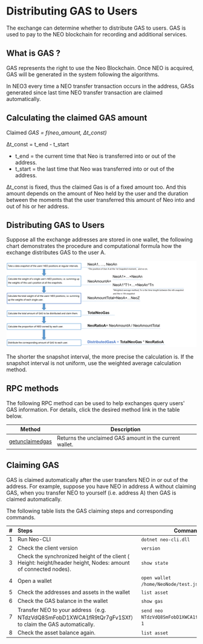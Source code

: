 # Distributing GAS to Users

The exchange can determine whether to distribute GAS to users. GAS is used to pay to the NEO blockchain for recording and additional services. 

## What is GAS ?

GAS represents the right to use the Neo Blockchain. Once NEO is acquired, GAS will be generated in the system following the algorithms.

In NEO3 every time a NEO transfer transaction occurs in the address, GASs generated since last time NEO transfer transaction are claimed automatically.

## Calculating the claimed GAS amount

Claimed *GAS = f(neo_amount, Δt_const)*

Δt_const = t_end - t_start
-  t_end = the current time that Neo is transferred into or out of the address. 
-  t_start = the last time that Neo was transferred into or out of the address. 

Δt_const is fixed, thus the claimed Gas is of a fixed amount too. And this amount depends on the amount of Neo held by the user and the duration between the moments that the user transferred this amount of Neo into and out of his or her address. 

## Distributing GAS to Users

Suppose all the exchange addresses are stored in one wallet, the following chart demonstrates the procedure and computational formula how the exchange distributes GAS to the user A.


![gasflow_en](../develop/assets/gasflow_en.png)

The shorter the snapshot interval, the more precise the calculation is. If the snapshot interval is not uniform, use the weighted average calculation method.

## RPC methods

The following RPC method can be used to help exchanges query users' GAS information. For details, click the desired method link in the table below. 

| Method                                                       | Description                                             |
| ------------------------------------------------------------ | ------------------------------------------------------- |
| [getunclaimedgas](../reference/rpc/latest-version/api/getunclaimedgas.md) | Returns the unclaimed GAS amount in the current wallet. |

## Claiming GAS

GAS is claimed automatically after the user transfers NEO in or out of the address. For example, suppose you have NEO in address A without claiming GAS, when you transfer NEO to yourself (i.e. address A) then GAS is claimed automatically.

The following table lists the GAS claiming steps and corresponding commands.

| #    | Steps                                                        | Command                                         |
| ---- | :----------------------------------------------------------- | ----------------------------------------------- |
| 1    | Run Neo-CLI                                                  | `dotnet neo-cli.dll`                            |
| 2    | Check the client version                                     | `version`                                       |
| 3    | Check the synchronized height of the client ( Height: height/header height, Nodes: amount of connected nodes). | `show state`                                    |
| 4    | Open a wallet                                                | `open wallet /home/NeoNode/test.json`           |
| 5    | Check the addresses and assets in the wallet                 | `list asset`                                    |
| 6    | Check the GAS balance in the wallet                          | `show gas`                                      |
| 7    | Transfer NEO to your address（e.g. NTdzVdQ8SmFobD1XWCA1fR9tQr7gFv1SXf） to claim the GAS automatically. | `send neo NTdzVdQ8SmFobD1XWCA1fR9tQr7gFv1SXf 1` |
| 8    | Check the asset balance again.                               | `list asset`                                    |

